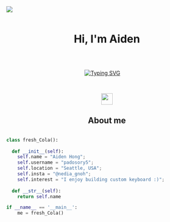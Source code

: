  <img src="https://user-images.githubusercontent.com/73097560/115834477-dbab4500-a447-11eb-908a-139a6edaec5c.gif">

<div id="user-content-toc">
  <ul align="center">
    <summary><h1 style="display: inline-block">Hi, I'm Aiden</h1></summary>
  </ul>
</div>


<!--  -->

<br>

<p align="center">
  <a href="https://git.io/typing-svg"><img src="https://readme-typing-svg.demolab.com?font=Fira+Code&weight=600&size=22&duration=3000&pause=1000&color=7E31F7&random=false&width=435&lines=University+of+Washington+Seattle;Electrical+%26+Computer+Engineering" alt="Typing SVG" /></a>
</p>

<br>

<div id="user-content-toc">
  <ul align="center">
    <img src="[https://media.giphy.com/media/iY8CRBdQXODJSCERIr/giphy.gif](https://user-images.githubusercontent.com/74038190/238201075-34376b0e-4ae2-4278-9d3d-82e8016a87d6.gif)" width="30px">
    <summary><h2 style="display: inline-block">About me</h2></summary>
  </ul>
</div>

```python
class fresh_Cola():
    
  def __init__(self):
    self.name = "Aiden Hong";
    self.username = "padosory5";
    self.location = "Seattle, USA";
    self.insta = "@nedia_gnoh";
    self.interest = "I enjoy building custom keyboard :)";
  
  def __str__(self):
    return self.name

if __name__ == '__main__':
    me = fresh_Cola()
```
